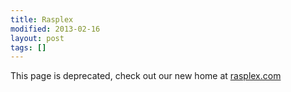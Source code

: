 ```yaml
---
title: Rasplex
modified: 2013-02-16
layout: post
tags: []
---
```




This page is deprecated, check out our new home at [rasplex.com](https://rasplex.com)
